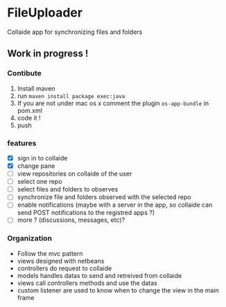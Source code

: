 FileUploader
============

Collaide app for synchronizing files and folders

## Work in progress !

### Contibute

1. Install maven
2. run ` maven install package exec:java  `
3. If you are not under mac os x comment the plugin ` os-app-bundle ` in pom.xml
4. code it !
5. push

### features

- [x] sign in to collaide
- [x] change pane
- [ ] view repositories on collaide of the user
- [ ] select one repo
- [ ] select files and folders to observes
- [ ] synchronize file and folders observed with the selected repo
- [ ] enable notifications (maybe with a server in the app, so collaide can send POST notifications to the registred apps ?)
- [ ] more ? (discussions, messages, etc)?

### Organization

* Follow the mvc pattern
* views designed with netbeans
* controllers do request to collaide
* models handles datas to send and retreived from collaide
* views call controllers methods and use the datas
* custom listener are used to know when to change the view in the main frame
